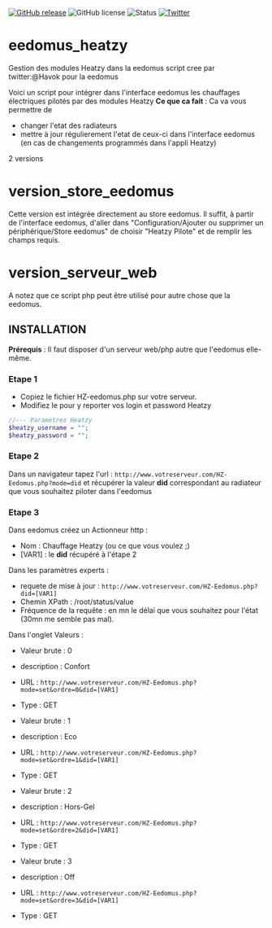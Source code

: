 [![GitHub release](https://img.shields.io/github/release/aussitot/eedomus_enedis.svg?style=flat-square)](https://github.com/aussitot/eedomus_enedis/releases)
![GitHub license](https://img.shields.io/github/license/aussitot/eedomus_enedis.svg?style=flat-square)
![Status](https://img.shields.io/badge/Status-beta-red.svg?style=flat-square)
[![Twitter](https://img.shields.io/badge/twitter-@havok-blue.svg?style=flat-square)](http://twitter.com/havok)
# eedomus_heatzy
Gestion des modules Heatzy dans la eedomus
script cree par twitter:@Havok pour la eedomus

Voici un  script pour intégrer dans l'interface eedomus les chauffages électriques pilotés par des modules Heatzy
**Ce que ca fait** : Ca va vous permettre de
- changer l'etat des radiateurs
- mettre à jour régulierement l'etat de ceux-ci dans l'interface eedomus (en cas de changements programmés dans l'appli Heatzy)

2 versions
# version_store_eedomus

Cette version est intégrée directement au store eedomus. Il suffit, à partir de l'interface eedomus, d'aller dans "Configuration/Ajouter ou supprimer un périphérique/Store eedomus" de choisir "Heatzy Pilote" et de remplir les champs requis. 

# version_serveur_web
A notez que ce script php peut être utilisé pour autre chose que la eedomus.

## INSTALLATION

**Prérequis** : Il faut disposer d'un serveur web/php autre que l'eedomus elle-même.  

### Etape 1
- Copiez le fichier HZ-eedomus.php sur votre serveur.
- Modifiez le pour y reporter vos login et password Heatzy

```php
//--- Paramètres Heatzy
$heatzy_username = "";
$heatzy_password = "";
```
### Etape 2
Dans un navigateur tapez l'url : ```http://www.votreserveur.com/HZ-Eedomus.php?mode=did``` et récupérer la valeur **did** correspondant au radiateur que vous souhaitez piloter dans l'eedomus

### Etape 3
Dans eedomus créez un Actionneur http :
- Nom : Chauffage Heatzy (ou ce que vous voulez ;)
- [VAR1] : le **did** récupéré à l'étape 2

Dans les paramètres experts :
- requete de mise à jour : ```http://www.votreserveur.com/HZ-Eedomus.php?did=[VAR1]```
- Chemin XPath : /root/status/value
- Fréquence de la requête : en mn le délai que vous souhaitez pour l'état (30mn me semble pas mal).

Dans l'onglet Valeurs :
- Valeur brute : 0
- description : Confort
- URL : ```http://www.votreserveur.com/HZ-Eedomus.php?mode=set&ordre=0&did=[VAR1]```
- Type : GET

- Valeur brute : 1
- description : Eco
- URL : ```http://www.votreserveur.com/HZ-Eedomus.php?mode=set&ordre=1&did=[VAR1]```
- Type : GET

- Valeur brute : 2 
- description : Hors-Gel
- URL : ```http://www.votreserveur.com/HZ-Eedomus.php?mode=set&ordre=2&did=[VAR1]```
- Type : GET

- Valeur brute : 3
- description : Off
- URL : ```http://www.votreserveur.com/HZ-Eedomus.php?mode=set&ordre=3&did=[VAR1]```
- Type : GET
